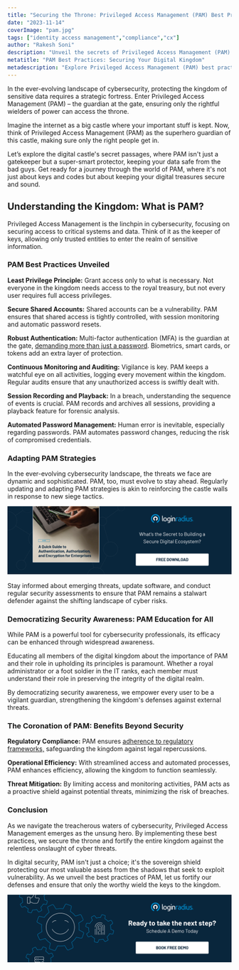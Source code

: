 ```yaml
---
title: "Securing the Throne: Privileged Access Management (PAM) Best Practices Unveiled"
date: "2023-11-14"
coverImage: "pam.jpg"
tags: ["identity access management","compliance","cx"]
author: "Rakesh Soni"
description: "Unveil the secrets of Privileged Access Management (PAM) and fortify your digital castle. Discover key practices like least privilege, secure shared accounts, and robust authentication. PAM is your sovereign shield against cyber threats in the ever-evolving cybersecurity landscape."
metatitle: "PAM Best Practices: Securing Your Digital Kingdom"
metadescription: "Explore Privileged Access Management (PAM) best practices, from the least privilege principle to automated password management. Here’s what you need to know."
---
```


In the ever-evolving landscape of cybersecurity, protecting the kingdom of sensitive data requires a strategic fortress. Enter Privileged Access Management (PAM) – the guardian at the gate, ensuring only the rightful wielders of power can access the throne.

Imagine the internet as a big castle where your important stuff is kept. Now, think of Privileged Access Management (PAM) as the superhero guardian of this castle, making sure only the right people get in. 

Let’s explore the digital castle's secret passages, where PAM isn't just a gatekeeper but a super-smart protector, keeping your data safe from the bad guys. Get ready for a journey through the world of PAM, where it's not just about keys and codes but about keeping your digital treasures secure and sound.

## Understanding the Kingdom: What is PAM?

Privileged Access Management is the linchpin in cybersecurity, focusing on securing access to critical systems and data. Think of it as the keeper of keys, allowing only trusted entities to enter the realm of sensitive information.

### PAM Best Practices Unveiled

**Least Privilege Principle:** Grant access only to what is necessary. Not everyone in the kingdom needs access to the royal treasury, but not every user requires full access privileges.

**Secure Shared Accounts:** Shared accounts can be a vulnerability. PAM ensures that shared access is tightly controlled, with session monitoring and automatic password resets.

**Robust Authentication:** Multi-factor authentication (MFA) is the guardian at the gate, [demanding more than just a password](https://www.loginradius.com/blog/identity/what-is-multi-factor-authentication/). Biometrics, smart cards, or tokens add an extra layer of protection.

**Continuous Monitoring and Auditing:** Vigilance is key. PAM keeps a watchful eye on all activities, logging every movement within the kingdom. Regular audits ensure that any unauthorized access is swiftly dealt with.

**Session Recording and Playback:** In a breach, understanding the sequence of events is crucial. PAM records and archives all sessions, providing a playback feature for forensic analysis.

**Automated Password Management:** Human error is inevitable, especially regarding passwords. PAM automates password changes, reducing the risk of compromised credentials.

### Adapting PAM Strategies

In the ever-evolving cybersecurity landscape, the threats we face are dynamic and sophisticated. PAM, too, must evolve to stay ahead. Regularly updating and adapting PAM strategies is akin to reinforcing the castle walls in response to new siege tactics. 

[![GD-authn-autho-encr](GD-authn-autho-encr.png)](https://www.loginradius.com/resource/a-quick-guide-to-authentication-authorization-and-encryption/)

Stay informed about emerging threats, update software, and conduct regular security assessments to ensure that PAM remains a stalwart defender against the shifting landscape of cyber risks.

### Democratizing Security Awareness: PAM Education for All

While PAM is a powerful tool for cybersecurity professionals, its efficacy can be enhanced through widespread awareness. 

Educating all members of the digital kingdom about the importance of PAM and their role in upholding its principles is paramount. Whether a royal administrator or a foot soldier in the IT ranks, each member must understand their role in preserving the integrity of the digital realm. 

By democratizing security awareness, we empower every user to be a vigilant guardian, strengthening the kingdom's defenses against external threats.

### The Coronation of PAM: Benefits Beyond Security

**Regulatory Compliance:** PAM ensures [adherence to regulatory frameworks,](https://www.loginradius.com/gdpr-and-privacy/) safeguarding the kingdom against legal repercussions.

**Operational Efficiency:** With streamlined access and automated processes, PAM enhances efficiency, allowing the kingdom to function seamlessly.

**Threat Mitigation:** By limiting access and monitoring activities, PAM acts as a proactive shield against potential threats, minimizing the risk of breaches.

### Conclusion

As we navigate the treacherous waters of cybersecurity, Privileged Access Management emerges as the unsung hero. By implementing these best practices, we secure the throne and fortify the entire kingdom against the relentless onslaught of cyber threats.

In digital security, PAM isn't just a choice; it's the sovereign shield protecting our most valuable assets from the shadows that seek to exploit vulnerability. As we unveil the best practices of PAM, let us fortify our defenses and ensure that only the worthy wield the keys to the kingdom.

[![book-a-free-demo-loginradius](../../assets/book-a-demo-loginradius.png)](https://www.loginradius.com/book-a-demo/)